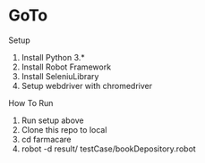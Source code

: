 # GoTo

Setup
1. Install Python 3.*
2. Install Robot Framework
3. Install SeleniuLibrary
4. Setup webdriver with chromedriver

How To Run
1. Run setup above
2. Clone this repo to local
3. cd farmacare
2. robot -d result/ testCase/bookDepository.robot

